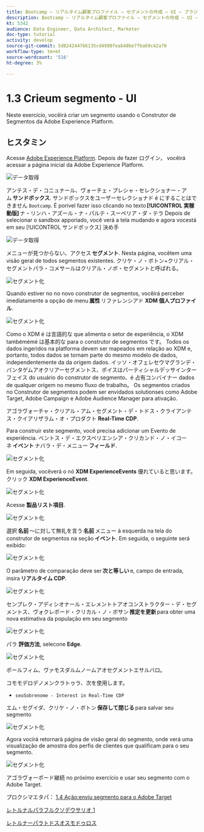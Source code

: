 ```yaml
---
title: Bootcamp — リアルタイム顧客プロファイル — セグメントの作成 — UI — ブラジル
description: Bootcamp — リアルタイム顧客プロファイル — セグメントの作成 — UI — ブラジル
kt: 5342
audience: Data Engineer, Data Architect, Marketer
doc-type: tutorial
activity: develop
source-git-commit: 5d824244766135cd4998feab48be7f6a69c42a70
workflow-type: tm+mt
source-wordcount: '516'
ht-degree: 3%

---
```


# 1.3 Crieum segmento - UI

Neste exercício, vocêirá criar um segmento usando o Construtor de Segmentos da Adobe Experience Platform.

## ヒスタミン

Acesse [Adobe Experience Platform](https://experience.adobe.com/platform). Depois de fazer ログイン， vocêirá acessar a página inicial da Adobe Experience Platform.

![データ取得](./images/home.png)

アンテス・デ・コニュナール、ヴォーチェ・プレシャ・セレクショナー・アム **サンドボックス**. サンドボックスをユーザーセレクショナド é にすることはできません ``Bootcamp``. É porivel fazer isso clicando no texto **[!UICONTROL 実稼動版]** ナ・リンハ・アズール・ナ・パルテ・スーペリア・ダ・テラ Depois de selecionar o sandbox apporiado, você verá a tela mudando e agora vocestá em seu [!UICONTROL サンドボックス] 決め手

![データ取得](./images/sb1.png)

メニューが見つからない、アクセス **セグメント**. Nesta página, vocêtem uma visão geral de todos segmentos existentes. クリケ・ノ・ボトン+クリアル・セグメントパラ・コメサールはクリアル・ノボ・セグメントと呼ばれる。

![セグメント化](./images/menuseg.png)

Quando estiver no no novo construtor de segmentos, vocêirá perceber imediatamente a opção de menu **属性** リファレンシアド **XDM 個人プロファイル**.

![セグメント化](./images/segmentationui.png)

Como o XDM é は言語的な que alimenta o setor de experiência, o XDM tambémémé は基本的な para o construtor de segmentos です。 Todos os dados ingeridos na platforma devem ser mapeados em relação ao XDM e, portanto, todos dados se tornam parte do mesmo modelo de dados, independentemente da da origem dados. イッソ・オフェレセウマグランデ・バンタゲムアオクリアーセグメントス、ポイスはパーティシャルデッサインターフェイス do usuário do construtor de segmento、é 占有コンバイナー dados de qualquer origem no mesmo fluxo de trabalho。 Os segmentos criados no Construtor de segmentos podem ser envidados solutionses como Adobe Target, Adobe Campaign e Adobe Audience Manager para ativação.

アゴラヴォーチャ・クリアル・アム・セグメント・デ・トドス・クライアンテス・クイアリザラム・オ・プロダクト **Real-Time CDP**.

Para construir este segmento, você precisa adicionar um Evento de experiência. ベントス・デ・エクスペリエンシア・クリカンド・ノ・イコーネ **イベント** ナバラ・デ・メニュー **フィールド**.

![セグメント化](./images/findee.png)

Em seguida, vocêverá o nó **XDM ExperienceEvents** 優れていると思います。 クリック **XDM ExperienceEvent**.

![セグメント化](./images/see.png)

Acesse **製品リスト項目**.

![セグメント化](./images/plitems.png)

選択 **名前** ～に対して無礼を言う **名前** メニュー à esquerda na tela do construtor de segmentos na seção **イベント**. Em seguida, o seguinte será exibido:

![セグメント化](./images/eewebpdtlname.png)

O parâmetro de comparação deve ser **次と等しい** e, campo de entrada, insira **リアルタイム CDP**.

![セグメント化](./images/pv.png)

センプレク・アディシオナール・エレメントトアオコンストラクター・デ・セグメントス、ヴォクレポード・クリカル・ノ・ボサン **推定を更新** para obter uma nova estimativa da população em seu segmento

![セグメント化](./images/refreshest.png)

パラ **評価方法**, selecone **Edge**.

![セグメント化](./images/evedge.png)

ポールフィム、ヴァモスダルムノームアオセグメントエサルバロ。

コモモデロデノメンクラトゥラ、次を使用します。

- `seuSobrenome - Interest in Real-Time CDP`

エム・セグイダ、クリケ・ノ・ボトン **保存して閉じる** para salvar seu segmento

![セグメント化](./images/segmentname.png)

Agora vocirá retornarà página de visão geral do segmento, onde verá uma visualização de amostra dos perfis de clientes que qualificam para o seu segmento.

![セグメント化](./images/savedsegment.png)

アゴラヴォーポード継続 no próximo exercício e usar seu segmento com o Adobe Target.

プロクシマエタパ： [1.4 Ação:enviu segmento para o Adobe Target](./ex4.md)

[レトルナルパラフルクソデウサリオ 1](./uc1.md)

[レトルナーパラトドスオスモドゥロス](../../overview.md)
